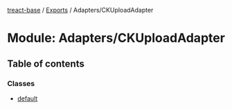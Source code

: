 [treact-base](../README.md) / [Exports](../modules.md) / Adapters/CKUploadAdapter

# Module: Adapters/CKUploadAdapter

## Table of contents

### Classes

- [default](../classes/Adapters_CKUploadAdapter.default.md)
